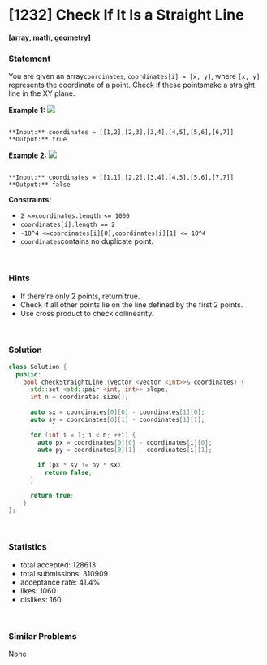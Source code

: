 # [1232] Check If It Is a Straight Line

**[array, math, geometry]**

### Statement

You are given an array`coordinates`, `coordinates[i] = [x, y]`, where `[x, y]` represents the coordinate of a point. Check if these pointsmake a straight line in the XY plane.




**Example 1:**
![](https://assets.leetcode.com/uploads/2019/10/15/untitled-diagram-2.jpg)

```

**Input:** coordinates = [[1,2],[2,3],[3,4],[4,5],[5,6],[6,7]]
**Output:** true

```

**Example 2:**
**![](https://assets.leetcode.com/uploads/2019/10/09/untitled-diagram-1.jpg)**

```

**Input:** coordinates = [[1,1],[2,2],[3,4],[4,5],[5,6],[7,7]]
**Output:** false

```

**Constraints:**
* `2 <=coordinates.length <= 1000`
* `coordinates[i].length == 2`
* `-10^4 <=coordinates[i][0],coordinates[i][1] <= 10^4`
* `coordinates`contains no duplicate point.


<br>

### Hints

- If there're only 2 points, return true.
- Check if all other points lie on the line defined by the first 2 points.
- Use cross product to check collinearity.

<br>

### Solution

```cpp
class Solution {
  public:
    bool checkStraightLine (vector <vector <int>>& coordinates) {
      std::set <std::pair <int, int>> slope;
      int n = coordinates.size();
      
      auto sx = coordinates[0][0] - coordinates[1][0];
      auto sy = coordinates[0][1] - coordinates[1][1];
      
      for (int i = 1; i < n; ++i) {
        auto px = coordinates[0][0] - coordinates[i][0];
        auto py = coordinates[0][1] - coordinates[i][1];
        
        if (px * sy != py * sx)
          return false;
      }
      
      return true;
    }
};
```

<br>

### Statistics

- total accepted: 128613
- total submissions: 310909
- acceptance rate: 41.4%
- likes: 1060
- dislikes: 160

<br>

### Similar Problems

None
